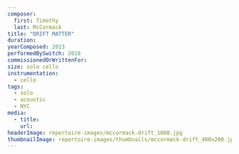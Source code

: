 ```yaml
---
composer:
  first: Timothy
  last: McCormack
title: "DRIFT MATTER"
duration:
yearComposed: 2013
performedBySwitch: 2018
commissionedOrWrittenFor:
size: solo cello
instrumentation:
  - cello
tags:
  - solo
  - acoustic
  - NYC
media:
  - title:
    url:
headerImage: repertoire-images/mccormack-drift_1000.jpg
thumbnailImage: repertoire-images/thumbnails/mccormack-drift_400x200.jpg
---
```


